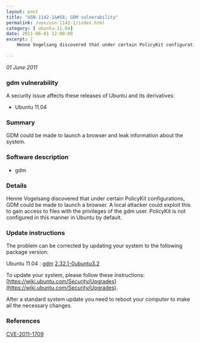 ```yaml
---
layout: post
title: "USN-1142-1&#58; GDM vulnerability"
permalink: /usn/usn-1142-1/index.html
category: [ ubuntu-11.04]
date: 2011-06-01 12:00:00
excerpt: |
    Henne Vogelsang discovered that under certain PolicyKit configurations, GDM could be made to launch a browser. A local attacker could exploit this to gain access to files with the privileges of the gdm user. PolicyKit is not configured in this manner in Ubuntu by default. 
    
--- 
```

 
 

*01 June 2011*

### gdm vulnerability

A security issue affects these releases of Ubuntu and its derivatives:

* Ubuntu 11.04

### Summary

GDM could be made to launch a browser and leak information about the system. 

### Software description

* gdm 

### Details

Henne Vogelsang discovered that under certain PolicyKit configurations, GDM could be made to launch a browser. A local attacker could exploit this to gain access to files with the privileges of the gdm user. PolicyKit is not configured in this manner in Ubuntu by default. 

### Update instructions

The problem can be corrected by updating your system to the following package version:

Ubuntu 11.04
 : [gdm](https://launchpad.net/ubuntu/+source/gdm) <span> [2.32.1-0ubuntu3.2](https://launchpad.net/ubuntu/+source/gdm/2.32.1-0ubuntu3.2) </span> 

To update your system, please follow these instructions: [https://wiki.ubuntu.com/Security/Upgrades](https://wiki.ubuntu.com/Security/Upgrades).

After a standard system update you need to reboot your computer to make all the necessary changes. 

### References

 
 [CVE-2011-1709](http://people.ubuntu.com/~ubuntu-security/cve/CVE-2011-1709)
 

